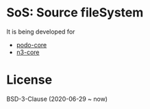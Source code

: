 # SoS: Source fileSystem

It is being developed for
* [podo-core](https://github.com/podo-os/podo)
* [n3-core](https://github.com/podo-os/n3-core)

# License
BSD-3-Clause (2020-06-29 ~ now)
